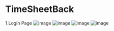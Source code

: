 # TimeSheetBack
1.Login Page
![image](https://user-images.githubusercontent.com/49622101/96391747-b1ae5880-116e-11eb-84e5-ae3ad5e820fa.png)
![image](https://user-images.githubusercontent.com/49622101/96392423-defc0600-1170-11eb-9f1c-f9e7d366559d.png)
![image](https://user-images.githubusercontent.com/49622101/96792804-fbd24c80-13af-11eb-84c4-dfd2a91a3b59.png)
![image](https://user-images.githubusercontent.com/49622101/96792852-13a9d080-13b0-11eb-820b-a3de08d856dd.png)
